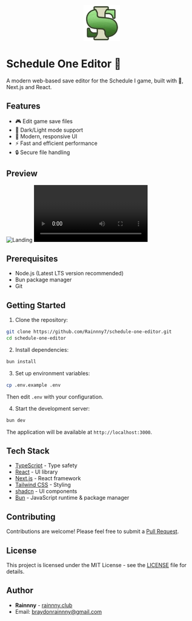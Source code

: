 <div align="center">
    <img src="public/media/logo.png" alt="Schedule One Editor Logo" width="96"/>
</div>

# Schedule One Editor 🌿

A modern web-based save editor for the Schedule I game, built with 💚, Next.js and React.

## Features

-   🎮 Edit game save files
-   🌙 Dark/Light mode support
-   🎨 Modern, responsive UI
-   ⚡ Fast and efficient performance
-   🔒 Secure file handling

## Preview
![Landing](https://cdn.rainnny.club/JaGDFg8e.webp)
![Uploading Save Data](https://cdn.rainnny.club/bqcGq6rn.mp4)

## Prerequisites

-   Node.js (Latest LTS version recommended)
-   Bun package manager
-   Git

## Getting Started

1. Clone the repository:

```bash
git clone https://github.com/Rainnny7/schedule-one-editor.git
cd schedule-one-editor
```

2. Install dependencies:

```bash
bun install
```

3. Set up environment variables:

```bash
cp .env.example .env
```

Then edit `.env` with your configuration.

4. Start the development server:

```bash
bun dev
```

The application will be available at `http://localhost:3000`.

## Tech Stack

-   [TypeScript](https://www.typescriptlang.org) - Type safety
-   [React](https://reactjs.org) - UI library
-   [Next.js](https://nextjs.org) - React framework
-   [Tailwind CSS](https://tailwindcss.com) - Styling
-   [shadcn](https://ui.shadcn.com) - UI components
-   [Bun](https://bun.sh) - JavaScript runtime & package manager

## Contributing

Contributions are welcome! Please feel free to submit a [Pull Request](https://github.com/Rainnny7/schedule-one-editor/pulls).

## License

This project is licensed under the MIT License - see the [LICENSE](/LICENSE.md) file for details.

## Author

-   **Rainnny** - [rainnny.club](https://rainnny.club)
-   Email: braydonrainnny@gmail.com
